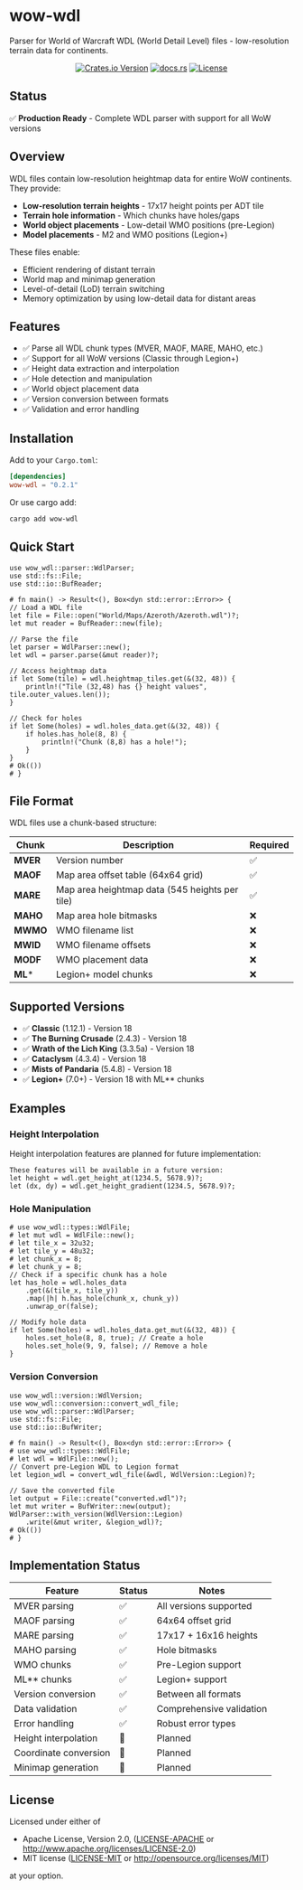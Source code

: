 # wow-wdl

Parser for World of Warcraft WDL (World Detail Level) files - low-resolution terrain
data for continents.

<div align="center">

[![Crates.io Version](https://img.shields.io/crates/v/wow-wdl)](https://crates.io/crates/wow-wdl)
[![docs.rs](https://img.shields.io/docsrs/wow-wdl)](https://docs.rs/wow-wdl)
[![License](https://img.shields.io/crates/l/wow-wdl.svg)](https://github.com/wowemulation-dev/warcraft-rs#license)

</div>

## Status

✅ **Production Ready** - Complete WDL parser with support for all WoW versions

## Overview

WDL files contain low-resolution heightmap data for entire WoW continents. They provide:

- **Low-resolution terrain heights** - 17x17 height points per ADT tile
- **Terrain hole information** - Which chunks have holes/gaps
- **World object placements** - Low-detail WMO positions (pre-Legion)
- **Model placements** - M2 and WMO positions (Legion+)

These files enable:

- Efficient rendering of distant terrain
- World map and minimap generation
- Level-of-detail (LoD) terrain switching
- Memory optimization by using low-detail data for distant areas

## Features

- ✅ Parse all WDL chunk types (MVER, MAOF, MARE, MAHO, etc.)
- ✅ Support for all WoW versions (Classic through Legion+)
- ✅ Height data extraction and interpolation
- ✅ Hole detection and manipulation
- ✅ World object placement data
- ✅ Version conversion between formats
- ✅ Validation and error handling

## Installation

Add to your `Cargo.toml`:

```toml
[dependencies]
wow-wdl = "0.2.1"
```

Or use cargo add:

```bash
cargo add wow-wdl
```

## Quick Start

```rust,no_run
use wow_wdl::parser::WdlParser;
use std::fs::File;
use std::io::BufReader;

# fn main() -> Result<(), Box<dyn std::error::Error>> {
// Load a WDL file
let file = File::open("World/Maps/Azeroth/Azeroth.wdl")?;
let mut reader = BufReader::new(file);

// Parse the file
let parser = WdlParser::new();
let wdl = parser.parse(&mut reader)?;

// Access heightmap data
if let Some(tile) = wdl.heightmap_tiles.get(&(32, 48)) {
    println!("Tile (32,48) has {} height values", tile.outer_values.len());
}

// Check for holes
if let Some(holes) = wdl.holes_data.get(&(32, 48)) {
    if holes.has_hole(8, 8) {
        println!("Chunk (8,8) has a hole!");
    }
}
# Ok(())
# }
```

## File Format

WDL files use a chunk-based structure:

| Chunk | Description | Required |
|-------|-------------|----------|
| **MVER** | Version number | ✅ |
| **MAOF** | Map area offset table (64x64 grid) | ✅ |
| **MARE** | Map area heightmap data (545 heights per tile) | ✅ |
| **MAHO** | Map area hole bitmasks | ❌ |
| **MWMO** | WMO filename list | ❌ |
| **MWID** | WMO filename offsets | ❌ |
| **MODF** | WMO placement data | ❌ |
| **ML*** | Legion+ model chunks | ❌ |

## Supported Versions

- ✅ **Classic** (1.12.1) - Version 18
- ✅ **The Burning Crusade** (2.4.3) - Version 18
- ✅ **Wrath of the Lich King** (3.3.5a) - Version 18
- ✅ **Cataclysm** (4.3.4) - Version 18
- ✅ **Mists of Pandaria** (5.4.8) - Version 18
- ✅ **Legion+** (7.0+) - Version 18 with ML** chunks

## Examples

### Height Interpolation

Height interpolation features are planned for future implementation:

```text
These features will be available in a future version:
let height = wdl.get_height_at(1234.5, 5678.9)?;
let (dx, dy) = wdl.get_height_gradient(1234.5, 5678.9)?;
```

### Hole Manipulation

```rust,no_run
# use wow_wdl::types::WdlFile;
# let mut wdl = WdlFile::new();
# let tile_x = 32u32;
# let tile_y = 48u32;
# let chunk_x = 8;
# let chunk_y = 8;
// Check if a specific chunk has a hole
let has_hole = wdl.holes_data
    .get(&(tile_x, tile_y))
    .map(|h| h.has_hole(chunk_x, chunk_y))
    .unwrap_or(false);

// Modify hole data
if let Some(holes) = wdl.holes_data.get_mut(&(32, 48)) {
    holes.set_hole(8, 8, true); // Create a hole
    holes.set_hole(9, 9, false); // Remove a hole
}
```

### Version Conversion

```rust,no_run
use wow_wdl::version::WdlVersion;
use wow_wdl::conversion::convert_wdl_file;
use wow_wdl::parser::WdlParser;
use std::fs::File;
use std::io::BufWriter;

# fn main() -> Result<(), Box<dyn std::error::Error>> {
# use wow_wdl::types::WdlFile;
# let wdl = WdlFile::new();
// Convert pre-Legion WDL to Legion format
let legion_wdl = convert_wdl_file(&wdl, WdlVersion::Legion)?;

// Save the converted file
let output = File::create("converted.wdl")?;
let mut writer = BufWriter::new(output);
WdlParser::with_version(WdlVersion::Legion)
    .write(&mut writer, &legion_wdl)?;
# Ok(())
# }
```

## Implementation Status

| Feature | Status | Notes |
|---------|--------|-------|
| MVER parsing | ✅ | All versions supported |
| MAOF parsing | ✅ | 64x64 offset grid |
| MARE parsing | ✅ | 17x17 + 16x16 heights |
| MAHO parsing | ✅ | Hole bitmasks |
| WMO chunks | ✅ | Pre-Legion support |
| ML** chunks | ✅ | Legion+ support |
| Version conversion | ✅ | Between all formats |
| Data validation | ✅ | Comprehensive validation |
| Error handling | ✅ | Robust error types |
| Height interpolation | 🚧 | Planned |
| Coordinate conversion | 🚧 | Planned |
| Minimap generation | 🚧 | Planned |

## License

Licensed under either of

- Apache License, Version 2.0, ([LICENSE-APACHE](../../LICENSE-APACHE) or <http://www.apache.org/licenses/LICENSE-2.0>)
- MIT license ([LICENSE-MIT](../../LICENSE-MIT) or <http://opensource.org/licenses/MIT>)

at your option.
